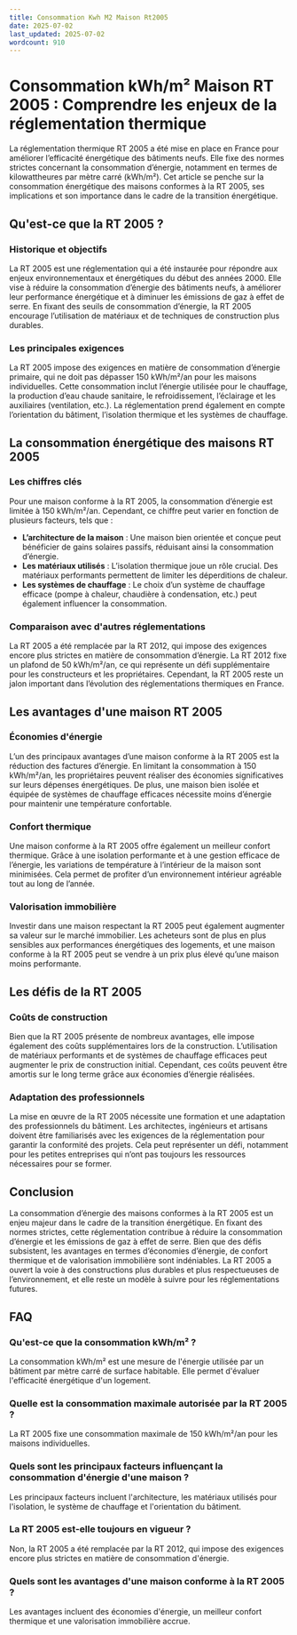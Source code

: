 ```yaml
---
title: Consommation Kwh M2 Maison Rt2005
date: 2025-07-02
last_updated: 2025-07-02
wordcount: 910
---
```


# Consommation kWh/m² Maison RT 2005 : Comprendre les enjeux de la réglementation thermique

La réglementation thermique RT 2005 a été mise en place en France pour améliorer l’efficacité énergétique des bâtiments neufs. Elle fixe des normes strictes concernant la consommation d’énergie, notamment en termes de kilowattheures par mètre carré (kWh/m²). Cet article se penche sur la consommation énergétique des maisons conformes à la RT 2005, ses implications et son importance dans le cadre de la transition énergétique.

## Qu'est-ce que la RT 2005 ?

### Historique et objectifs

La RT 2005 est une réglementation qui a été instaurée pour répondre aux enjeux environnementaux et énergétiques du début des années 2000. Elle vise à réduire la consommation d’énergie des bâtiments neufs, à améliorer leur performance énergétique et à diminuer les émissions de gaz à effet de serre. En fixant des seuils de consommation d’énergie, la RT 2005 encourage l’utilisation de matériaux et de techniques de construction plus durables.

### Les principales exigences

La RT 2005 impose des exigences en matière de consommation d’énergie primaire, qui ne doit pas dépasser 150 kWh/m²/an pour les maisons individuelles. Cette consommation inclut l’énergie utilisée pour le chauffage, la production d’eau chaude sanitaire, le refroidissement, l’éclairage et les auxiliaires (ventilation, etc.). La réglementation prend également en compte l’orientation du bâtiment, l’isolation thermique et les systèmes de chauffage.

## La consommation énergétique des maisons RT 2005

### Les chiffres clés

Pour une maison conforme à la RT 2005, la consommation d’énergie est limitée à 150 kWh/m²/an. Cependant, ce chiffre peut varier en fonction de plusieurs facteurs, tels que :

- **L’architecture de la maison** : Une maison bien orientée et conçue peut bénéficier de gains solaires passifs, réduisant ainsi la consommation d’énergie.
- **Les matériaux utilisés** : L’isolation thermique joue un rôle crucial. Des matériaux performants permettent de limiter les déperditions de chaleur.
- **Les systèmes de chauffage** : Le choix d’un système de chauffage efficace (pompe à chaleur, chaudière à condensation, etc.) peut également influencer la consommation.

### Comparaison avec d'autres réglementations

La RT 2005 a été remplacée par la RT 2012, qui impose des exigences encore plus strictes en matière de consommation d’énergie. La RT 2012 fixe un plafond de 50 kWh/m²/an, ce qui représente un défi supplémentaire pour les constructeurs et les propriétaires. Cependant, la RT 2005 reste un jalon important dans l’évolution des réglementations thermiques en France.

## Les avantages d'une maison RT 2005

### Économies d'énergie

L’un des principaux avantages d’une maison conforme à la RT 2005 est la réduction des factures d’énergie. En limitant la consommation à 150 kWh/m²/an, les propriétaires peuvent réaliser des économies significatives sur leurs dépenses énergétiques. De plus, une maison bien isolée et équipée de systèmes de chauffage efficaces nécessite moins d’énergie pour maintenir une température confortable.

### Confort thermique

Une maison conforme à la RT 2005 offre également un meilleur confort thermique. Grâce à une isolation performante et à une gestion efficace de l’énergie, les variations de température à l’intérieur de la maison sont minimisées. Cela permet de profiter d’un environnement intérieur agréable tout au long de l’année.

### Valorisation immobilière

Investir dans une maison respectant la RT 2005 peut également augmenter sa valeur sur le marché immobilier. Les acheteurs sont de plus en plus sensibles aux performances énergétiques des logements, et une maison conforme à la RT 2005 peut se vendre à un prix plus élevé qu’une maison moins performante.

## Les défis de la RT 2005

### Coûts de construction

Bien que la RT 2005 présente de nombreux avantages, elle impose également des coûts supplémentaires lors de la construction. L’utilisation de matériaux performants et de systèmes de chauffage efficaces peut augmenter le prix de construction initial. Cependant, ces coûts peuvent être amortis sur le long terme grâce aux économies d’énergie réalisées.

### Adaptation des professionnels

La mise en œuvre de la RT 2005 nécessite une formation et une adaptation des professionnels du bâtiment. Les architectes, ingénieurs et artisans doivent être familiarisés avec les exigences de la réglementation pour garantir la conformité des projets. Cela peut représenter un défi, notamment pour les petites entreprises qui n’ont pas toujours les ressources nécessaires pour se former.

## Conclusion

La consommation d’énergie des maisons conformes à la RT 2005 est un enjeu majeur dans le cadre de la transition énergétique. En fixant des normes strictes, cette réglementation contribue à réduire la consommation d’énergie et les émissions de gaz à effet de serre. Bien que des défis subsistent, les avantages en termes d’économies d’énergie, de confort thermique et de valorisation immobilière sont indéniables. La RT 2005 a ouvert la voie à des constructions plus durables et plus respectueuses de l’environnement, et elle reste un modèle à suivre pour les réglementations futures.

## FAQ

### Qu'est-ce que la consommation kWh/m² ?

La consommation kWh/m² est une mesure de l'énergie utilisée par un bâtiment par mètre carré de surface habitable. Elle permet d'évaluer l'efficacité énergétique d'un logement.

### Quelle est la consommation maximale autorisée par la RT 2005 ?

La RT 2005 fixe une consommation maximale de 150 kWh/m²/an pour les maisons individuelles.

### Quels sont les principaux facteurs influençant la consommation d'énergie d'une maison ?

Les principaux facteurs incluent l'architecture, les matériaux utilisés pour l'isolation, le système de chauffage et l'orientation du bâtiment.

### La RT 2005 est-elle toujours en vigueur ?

Non, la RT 2005 a été remplacée par la RT 2012, qui impose des exigences encore plus strictes en matière de consommation d'énergie.

### Quels sont les avantages d'une maison conforme à la RT 2005 ?

Les avantages incluent des économies d'énergie, un meilleur confort thermique et une valorisation immobilière accrue.